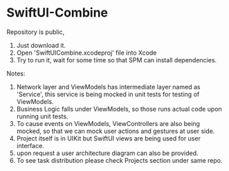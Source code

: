 # SwiftUI-Combine

Repository is public, 
1) Just download it.
2) Open 'SwiftUICombine.xcodeproj' file into Xcode
3) Try to run it, wait for some time so that SPM can install dependencies.


Notes:
1) Network layer and ViewModels has intermediate layer named as 'Service', this service is being mocked in unit tests for testing of ViewModels.
2) Business Logic falls under ViewModels, so those runs actual code upon running unit tests.
3) To cause events on ViewModels, ViewControllers are also being mocked, so that we can mock user actions and gestures at user side.
4) Project itself is in UIKit but SwiftUI views are being used for user interface.
5) upon request a user architecture diagram can also be provided.
6) To see task distribution please check Projects section under same repo.
  
